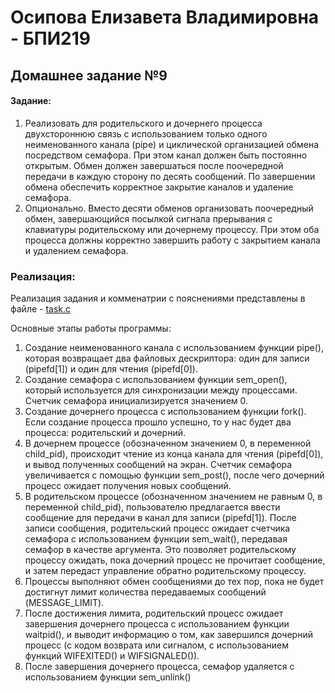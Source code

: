 # Осипова Елизавета Владимировна - БПИ219

## Домашнее задание №9

#### Задание: 
1. Реализовать для родительского и дочернего процесса двухстороннюю связь с использованием только одного неименованного канала (pipe) и циклической организацией обмена посредством семафора. При этом канал должен быть постоянно открытым. Обмен должен завершаться после поочередной передачи в каждую сторону по десять сообщений. По завершении обмена обеспечить корректное закрытие каналов и удаление семафора.
2. Опционально. Вместо десяти обменов организовать поочередный обмен, завершающийся посылкой сигнала прерывания с клавиатуры родительскому или дочернему процессу. При этом оба процесса должны корректно завершить работу с закрытием канала и удалением семафора.


### Реализация:
Реализация задания и комменатрии с пояснениями представлены в файле - [task.c](task.c)


Основные этапы работы программы:

1) Создание неименованного канала с использованием функции pipe(), которая возвращает два файловых дескриптора: один для записи (pipefd[1]) и один для чтения (pipefd[0]).
2) Создание семафора с использованием функции sem_open(), который используется для синхронизации между процессами. Счетчик семафора инициализируется значением 0.
3) Создание дочернего процесса с использованием функции fork(). Если создание процесса прошло успешно, то у нас будет два процесса: родительский и дочерний.
4) В дочернем процессе (обозначенном значением 0, в переменной child_pid), происходит чтение из конца канала для чтения (pipefd[0]), и вывод полученных сообщений на экран. Счетчик семафора увеличивается с помощью функции sem_post(), после чего дочерний процесс ожидает получения новых сообщений.
5) В родительском процессе (обозначенном значением не равным 0, в переменной child_pid), пользователю предлагается ввести сообщение для передачи в канал для записи (pipefd[1]). После записи сообщения, родительский процесс ожидает счетчика семафора с использованием функции sem_wait(), передавая семафор в качестве аргумента. Это позволяет родительскому процессу ожидать, пока дочерний процесс не прочитает сообщение, и затем передаст управление обратно родительскому процессу.
6) Процессы выполняют обмен сообщениями до тех пор, пока не будет достигнут лимит количества передаваемых сообщений (MESSAGE_LIMIT).
7) После достижения лимита, родительский процесс ожидает завершения дочернего процесса с использованием функции waitpid(), и выводит информацию о том, как завершился дочерний процесс (с кодом возврата или сигналом, с использованием функций WIFEXITED() и WIFSIGNALED()).
8) После завершения дочернего процесса, семафор удаляется с использованием функции sem_unlink()
